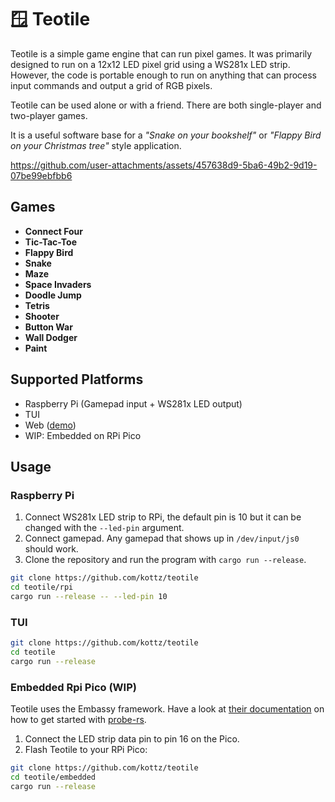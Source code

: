 # 🪟 Teotile

Teotile is a simple game engine that can run pixel games. It was primarily designed to run on a 12x12 LED pixel grid using a WS281x LED strip. However, the code is portable enough to run on anything that can process input commands and output a grid of RGB pixels.

Teotile can be used alone or with a friend. There are both single-player and two-player games.

It is a useful software base for a *"Snake on your bookshelf"* or *"Flappy Bird on your Christmas tree"* style application.

https://github.com/user-attachments/assets/457638d9-5ba6-49b2-9d19-07be99ebfbb6

## Games

- **Connect Four** 
- **Tic-Tac-Toe**
- **Flappy Bird**
- **Snake**
- **Maze**
- **Space Invaders**
- **Doodle Jump**
- **Tetris**
- **Shooter**
- **Button War**
- **Wall Dodger**
- **Paint**

## Supported Platforms
- Raspberry Pi (Gamepad input + WS281x LED output)
- TUI
- Web ([demo](https://kottz.github.io/teotile/))
- WIP: Embedded on RPi Pico

## Usage
### Raspberry Pi
1. Connect WS281x LED strip to RPi, the default pin is 10 but it can be changed with the `--led-pin` argument.
2. Connect gamepad. Any gamepad that shows up in `/dev/input/js0` should work.
3. Clone the repository and run the program with `cargo run --release`.
```bash
git clone https://github.com/kottz/teotile
cd teotile/rpi
cargo run --release -- --led-pin 10
```

### TUI
```bash
git clone https://github.com/kottz/teotile
cd teotile
cargo run --release
```

### Embedded Rpi Pico (WIP)
Teotile uses the Embassy framework. Have a look at [their documentation](https://embassy.dev/book/#_getting_started) on how to get started with [probe-rs](https://probe.rs/). 

1. Connect the LED strip data pin to pin 16 on the Pico.
2. Flash Teotile to your RPi Pico:

```bash
git clone https://github.com/kottz/teotile
cd teotile/embedded
cargo run --release
```
